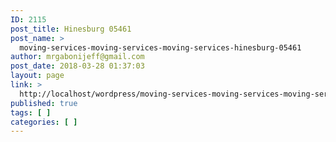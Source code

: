 ```yaml
---
ID: 2115
post_title: Hinesburg 05461
post_name: >
  moving-services-moving-services-moving-services-hinesburg-05461
author: mrgabonijeff@gmail.com
post_date: 2018-03-28 01:37:03
layout: page
link: >
  http://localhost/wordpress/moving-services-moving-services-moving-services-hinesburg-05461/
published: true
tags: [ ]
categories: [ ]
---
```


